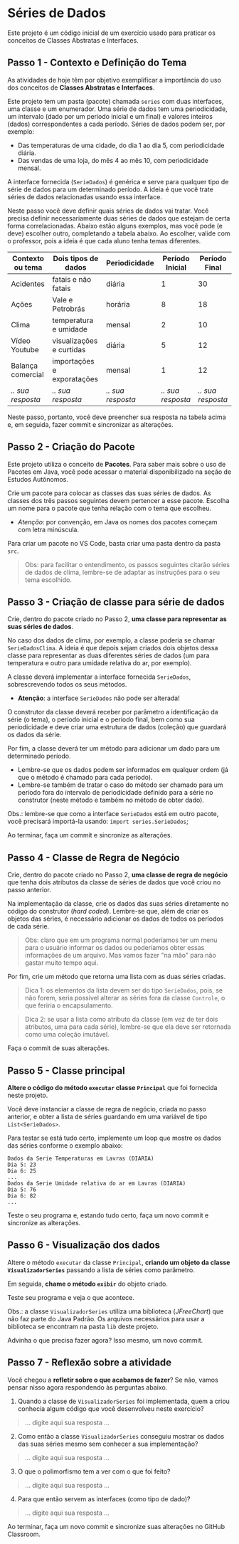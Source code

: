 # Séries de Dados

Este projeto é um código inicial de um exercício usado para praticar os conceitos de Classes Abstratas e Interfaces.

## Passo 1 - Contexto e Definição do Tema

As atividades de hoje têm por objetivo exemplificar a importância do uso dos conceitos de **Classes Abstratas e Interfaces**.

Este projeto tem um pasta (pacote) chamada `series` com duas interfaces, uma classe e um enumerador.
Uma série de dados tem uma periodicidade, um intervalo (dado por um período inicial e um final) e valores inteiros (dados) correspondentes a cada período.
Séries de dados podem ser, por exemplo:

- Das temperaturas de uma cidade, do dia 1 ao dia 5, com periodicidade diária.
- Das vendas de uma loja, do mês 4 ao mês 10, com periodicidade mensal.

A interface fornecida (`SerieDados`) é genérica e serve para qualquer tipo de série de dados para um determinado período.
A ideia é que você trate séries de dados relacionadas usando essa interface.

Neste passo você deve definir quais séries de dados vai tratar.
Você precisa definir necessariamente duas séries de dados que estejam de certa forma correlacionadas.
Abaixo estão alguns exemplos, mas você pode (e deve) escolher outro, completando a tabela abaixo.
Ao escolher, valide com o professor, pois a ideia é que cada aluno tenha temas diferentes.

| Contexto ou tema  | Dois tipos de dados        | Periodicidade | Período Inicial | Período Final |
| --------          | -----------------------    | ------------- | --------------- | ------------- |
| Acidentes         | fatais e não fatais        | diária        |         1       |       30      |
| Ações             | Vale e Petrobrás           | horária       |         8       |       18      |
| Clima             | temperatura e umidade      | mensal        |         2       |       10      |
| Vídeo Youtube     | visualizações e curtidas   | diária        |         5       |       12      |
| Balança comercial | importações e exporatações | mensal        |         1       |       12      |
| *.. sua resposta* | *.. sua resposta*          | *.. sua resposta* |  *.. sua resposta*   | *.. sua resposta* |

Neste passo, portanto, você deve preencher sua resposta na tabela acima e, em seguida, fazer commit e sincronizar as alterações.

## Passo 2 - Criação do Pacote

Este projeto utiliza o conceito de **Pacotes**.
Para saber mais sobre o uso de Pacotes em Java, você pode acessar o material disponibilizado na seção de Estudos Autônomos.

Crie um pacote para colocar as classes das suas séries de dados.
As classes dos três passos seguintes devem pertencer a esse pacote.
Escolha um nome para o pacote que tenha relação com o tema que escolheu.
- *Atenção*: por convenção, em Java os nomes dos pacotes começam com letra minúscula.

Para criar um pacote no VS Code, basta criar uma pasta dentro da pasta `src`.

> Obs: para facilitar o entendimento, os passos seguintes citarão séries de dados de clima, lembre-se de adaptar as instruções para o seu tema escolhido.

## Passo 3 - Criação de classe para série de dados

Crie, dentro do pacote criado no Passo 2, **uma classe para representar as suas séries de dados**.

No caso dos dados de clima, por exemplo, a classe poderia se chamar `SerieDadosClima`.
A ideia é que depois sejam criados dois objetos dessa classe para representar as duas diferentes séries de dados (um para temperatura e outro para umidade relativa do ar, por exemplo).

A classe deverá implementar a interface fornecida `SerieDados`, sobrescrevendo todos os seus métodos.
- **Atenção**: a interface `SerieDados` não pode ser alterada!

O construtor da classe deverá receber por parâmetro a identificação da série (o tema), o período inicial e o período final, bem como sua periodicidade e deve criar uma estrutura de dados (coleção) que guardará os dados da série.

Por fim, a classe deverá ter um método para adicionar um dado para um determinado período.
- Lembre-se que os dados podem ser informados em qualquer ordem (já que o método é chamado para cada período).
- Lembre-se também de tratar o caso do método ser chamado para um período fora do intervalo de periodicidade definido para a série no construtor (neste método e também no método de obter dado).

Obs.: lembre-se que como a interface `SerieDados` está em outro pacote, você precisará importá-la usando: `import series.SerieDados`;

Ao terminar, faça um commit e sincronize as alterações.

## Passo 4 - Classe de Regra de Negócio

Crie, dentro do pacote criado no Passo 2, **uma classe de regra de negócio** que tenha dois atributos da classe de séries de dados que você criou no passo anterior.

Na implementação da classe, crie os dados das suas séries diretamente no código do construtor (*hard coded*).
Lembre-se que, além de criar os objetos das séries, é necessário adicionar os dados de todos os períodos de cada série.

> Obs: claro que em um programa normal poderíamos ter um menu para o usuário informar os dados ou poderíamos obter essas informações de um arquivo.
> Mas vamos fazer "na mão" para não gastar muito tempo aqui.

Por fim, crie um método que retorna uma lista com as duas séries criadas.

> Dica 1: os elementos da lista devem ser do tipo `SerieDados`, pois, se não forem, seria possível alterar as séries fora da classe `Controle`, o que feriria o encapsulamento.

> Dica 2: se usar a lista como atributo da classe (em vez de ter dois atributos, uma para cada série), lembre-se que ela deve ser retornada como uma coleção imutável.

Faça o commit de suas alterações.

## Passo 5 - Classe principal

**Altere o código do método `executar` classe `Principal`** que foi fornecida neste projeto.

Você deve instanciar a classe de regra de negócio, criada no passo anterior, e obter a lista de séries guardando em uma variável de tipo `List<SerieDados>`.

Para testar se está tudo certo, implemente um loop que mostre os dados das séries conforme o exemplo abaixo:

```text
Dados da Serie Temperaturas em Lavras (DIARIA)
Dia 5: 23
Dia 6: 25
...
Dados da Serie Umidade relativa do ar em Lavras (DIARIA)
Dia 5: 76
Dia 6: 82
...
```

Teste o seu programa e, estando tudo certo, faça um novo commit e sincronize as alterações.

## Passo 6 - Visualização dos dados

Altere o método `executar` da classe `Principal`, **criando um objeto da classe `VisualizadorSeries`** passando a lista de séries como parâmetro.

Em seguida, **chame o método `exibir`** do objeto criado.

Teste seu programa e veja o que acontece.

Obs.: a classe `VisualizadorSeries` utiliza uma biblioteca (*JFreeChart*) que não faz parte do Java Padrão.
Os arquivos necessários para usar a biblioteca se encontram na pasta `lib` deste projeto.

Advinha o que precisa fazer agora? Isso mesmo, um novo commit.

## Passo 7 - Reflexão sobre a atividade

Você chegou a **refletir sobre o que acabamos de fazer**?
Se não, vamos pensar nisso agora respondendo às perguntas abaixo.

1. Quando a classe de `VisualizadorSeries` foi implementada, quem a criou conhecia algum código que você desenvolveu neste exercício?

> ... digite aqui sua resposta ...

2. Como então a classe `VisualizadorSeries` conseguiu mostrar os dados das suas séries mesmo sem conhecer a sua implementação?

> ... digite aqui sua resposta ...

3. O que o polimorfismo tem a ver com o que foi feito?

> ... digite aqui sua resposta ...

4. Para que então servem as interfaces (como tipo de dado)?

> ... digite aqui sua resposta ...

Ao terminar, faça um novo commit e sincronize suas alterações no GitHub Classroom.
